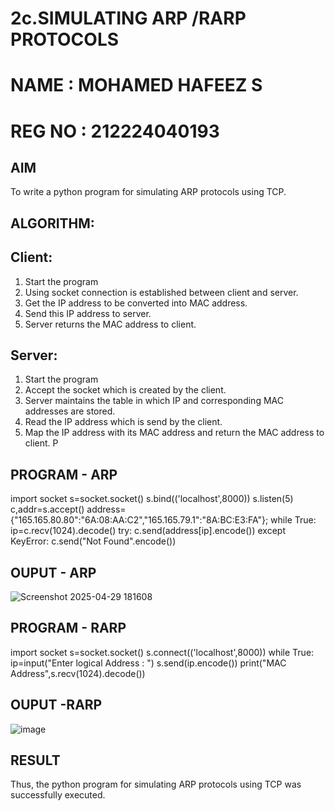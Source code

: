 # 2c.SIMULATING ARP /RARP PROTOCOLS
# NAME : MOHAMED HAFEEZ S
# REG NO : 212224040193
## AIM
To write a python program for simulating ARP protocols using TCP.
## ALGORITHM:
## Client:
1. Start the program
2. Using socket connection is established between client and server.
3. Get the IP address to be converted into MAC address.
4. Send this IP address to server.
5. Server returns the MAC address to client.
## Server:
1. Start the program
2. Accept the socket which is created by the client.
3. Server maintains the table in which IP and corresponding MAC addresses are
stored.
4. Read the IP address which is send by the client.
5. Map the IP address with its MAC address and return the MAC address to client.
P
## PROGRAM - ARP
import socket
 s=socket.socket()
 s.bind(('localhost',8000))
 s.listen(5)
 c,addr=s.accept()
 address={"165.165.80.80":"6A:08:AA:C2","165.165.79.1":"8A:BC:E3:FA"};
 while True:
 ip=c.recv(1024).decode()
 try:
 c.send(address[ip].encode())
 except KeyError:
 c.send("Not Found".encode())

## OUPUT - ARP
![Screenshot 2025-04-29 181608](https://github.com/user-attachments/assets/942ed51c-0fb0-4efc-9543-6514703143e4)

## PROGRAM - RARP
import socket
 s=socket.socket()
 s.connect(('localhost',8000))
 while True:
 ip=input("Enter logical Address : ")
 s.send(ip.encode())
 print("MAC Address",s.recv(1024).decode())
## OUPUT -RARP
![image](https://github.com/user-attachments/assets/d73cd47a-a22d-4be0-8ac1-ca42955dff4b)

## RESULT
Thus, the python program for simulating ARP protocols using TCP was successfully 
executed.

